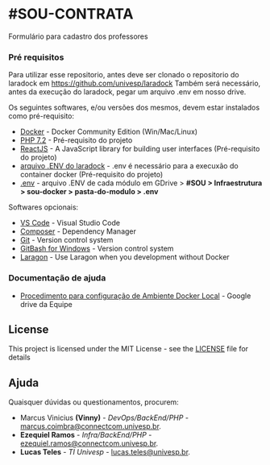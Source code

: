 # #SOU-CONTRATA

Formulário para cadastro dos professores 

### Pré requisitos

Para utilizar esse repositorio, antes deve ser clonado o repositorio do laradock em https://github.com/univesp/laradock
Também será necessário, antes da execução do laradock, pegar um arquivo .env em nosso drive.

Os seguintes softwares, e/ou versões dos mesmos, devem estar instalados como pré-requisito: 

* [Docker](https://store.docker.com/search?offering=community&type=edition) - Docker Community Edition (Win/Mac/Linux)
* [PHP 7.2](http://www.php.net/) - Pré-requisito do projeto
* [ReactJS](https://reactjs.org/) - A JavaScript library for building user interfaces (Pré-requisito do projeto)
* [arquivo .ENV do laradock](https://drive.google.com/drive/u/1/folders/1eOSw7hGyMLjj032J4HUKQRP1YLhC1CHK) - .env é necessário para a execuxão do container docker (Pré-requisito do projeto)
* [.env](https://drive.google.com/drive/u/1/folders/1gaIZIKJ3VIAfyZOUfGTg6NRn6bXhrRh3) - arquivo .ENV de cada módulo em GDrive > **#SOU > Infraestrutura > sou-docker > pasta-do-modulo > .env**

Softwares opcionais: 

* [VS Code](https://code.visualstudio.com/) - Visual Studio Code
* [Composer](https://getcomposer.org/download/) - Dependency Manager
* [Git](https://git-scm.com/download/) - Version control system 
* [GitBash for Windows](https://gitforwindows.org/) - Version control system 
* [Laragon](https://laragon.org/download/) - Use Laragon when you development without Docker

### Documentação de ajuda

* [Procedimento para configuração de Ambiente Docker Local](https://drive.google.com/drive/u/1/folders/107KiyKYECqG34F-O6UsVU1RDcGukkKmQ) - Google drive da Equipe 

## License

This project is licensed under the MIT License - see the [LICENSE](LICENSE) file for details

## Ajuda

Quaisquer dúvidas ou questionamentos, procurem:
* Marcus Vinicius **(Vinny)** - *DevOps/BackEnd/PHP* - [marcus.coimbra@connectcom.univesp.br](mailto:marcus.coimbra@connectcom.univesp.br).
* **Ezequiel Ramos** - *Infra/BackEnd/PHP* - [ezequiel.ramos@connectcom.univesp.br](mailto:ezequiel.ramos@connectcom.univesp.br).
* **Lucas Teles** - *TI Univesp* - [lucas.teles@univesp.br](mailto:lucas.teles@univesp.br).
